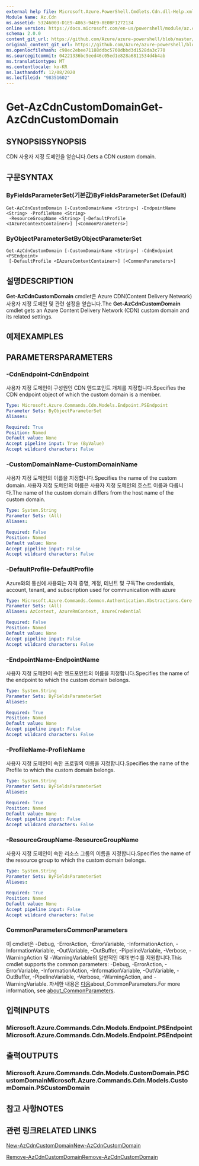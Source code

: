 ```yaml
---
external help file: Microsoft.Azure.PowerShell.Cmdlets.Cdn.dll-Help.xml
Module Name: Az.Cdn
ms.assetid: 53246003-D1E9-4863-94E9-8E0BF1272134
online version: https://docs.microsoft.com/en-us/powershell/module/az.cdn/get-azcdncustomdomain
schema: 2.0.0
content_git_url: https://github.com/Azure/azure-powershell/blob/master/src/Cdn/Cdn/help/Get-AzCdnCustomDomain.md
original_content_git_url: https://github.com/Azure/azure-powershell/blob/master/src/Cdn/Cdn/help/Get-AzCdnCustomDomain.md
ms.openlocfilehash: c98ec2ebee71188ddbc5760dbbd3d1528da3c770
ms.sourcegitcommit: 04221336bc9eed46c05ed1e828a6811534d4b4ab
ms.translationtype: MT
ms.contentlocale: ko-KR
ms.lasthandoff: 12/08/2020
ms.locfileid: "98351602"
---
```

# <span data-ttu-id="55092-101">Get-AzCdnCustomDomain</span><span class="sxs-lookup"><span data-stu-id="55092-101">Get-AzCdnCustomDomain</span></span>

## <span data-ttu-id="55092-102">SYNOPSIS</span><span class="sxs-lookup"><span data-stu-id="55092-102">SYNOPSIS</span></span>
<span data-ttu-id="55092-103">CDN 사용자 지정 도메인을 얻습니다.</span><span class="sxs-lookup"><span data-stu-id="55092-103">Gets a CDN custom domain.</span></span>

## <span data-ttu-id="55092-104">구문</span><span class="sxs-lookup"><span data-stu-id="55092-104">SYNTAX</span></span>

### <span data-ttu-id="55092-105">ByFieldsParameterSet(기본값)</span><span class="sxs-lookup"><span data-stu-id="55092-105">ByFieldsParameterSet (Default)</span></span>
```
Get-AzCdnCustomDomain [-CustomDomainName <String>] -EndpointName <String> -ProfileName <String>
 -ResourceGroupName <String> [-DefaultProfile <IAzureContextContainer>] [<CommonParameters>]
```

### <span data-ttu-id="55092-106">ByObjectParameterSet</span><span class="sxs-lookup"><span data-stu-id="55092-106">ByObjectParameterSet</span></span>
```
Get-AzCdnCustomDomain [-CustomDomainName <String>] -CdnEndpoint <PSEndpoint>
 [-DefaultProfile <IAzureContextContainer>] [<CommonParameters>]
```

## <span data-ttu-id="55092-107">설명</span><span class="sxs-lookup"><span data-stu-id="55092-107">DESCRIPTION</span></span>
<span data-ttu-id="55092-108">**Get-AzCdnCustomDomain** cmdlet은 Azure CDN(Content Delivery Network) 사용자 지정 도메인 및 관련 설정을 얻습니다.</span><span class="sxs-lookup"><span data-stu-id="55092-108">The **Get-AzCdnCustomDomain** cmdlet gets an Azure Content Delivery Network (CDN) custom domain and its related settings.</span></span>

## <span data-ttu-id="55092-109">예제</span><span class="sxs-lookup"><span data-stu-id="55092-109">EXAMPLES</span></span>

## <span data-ttu-id="55092-110">PARAMETERS</span><span class="sxs-lookup"><span data-stu-id="55092-110">PARAMETERS</span></span>

### <span data-ttu-id="55092-111">-CdnEndpoint</span><span class="sxs-lookup"><span data-stu-id="55092-111">-CdnEndpoint</span></span>
<span data-ttu-id="55092-112">사용자 지정 도메인이 구성원인 CDN 엔드포인트 개체를 지정합니다.</span><span class="sxs-lookup"><span data-stu-id="55092-112">Specifies the CDN endpoint object of which the custom domain is a member.</span></span>

```yaml
Type: Microsoft.Azure.Commands.Cdn.Models.Endpoint.PSEndpoint
Parameter Sets: ByObjectParameterSet
Aliases:

Required: True
Position: Named
Default value: None
Accept pipeline input: True (ByValue)
Accept wildcard characters: False
```

### <span data-ttu-id="55092-113">-CustomDomainName</span><span class="sxs-lookup"><span data-stu-id="55092-113">-CustomDomainName</span></span>
<span data-ttu-id="55092-114">사용자 지정 도메인의 이름을 지정합니다.</span><span class="sxs-lookup"><span data-stu-id="55092-114">Specifies the name of the custom domain.</span></span>
<span data-ttu-id="55092-115">사용자 지정 도메인의 이름은 사용자 지정 도메인의 호스트 이름과 다릅니다.</span><span class="sxs-lookup"><span data-stu-id="55092-115">The name of the custom domain differs from the host name of the custom domain.</span></span>

```yaml
Type: System.String
Parameter Sets: (All)
Aliases:

Required: False
Position: Named
Default value: None
Accept pipeline input: False
Accept wildcard characters: False
```

### <span data-ttu-id="55092-116">-DefaultProfile</span><span class="sxs-lookup"><span data-stu-id="55092-116">-DefaultProfile</span></span>
<span data-ttu-id="55092-117">Azure와의 통신에 사용되는 자격 증명, 계정, 테넌트 및 구독</span><span class="sxs-lookup"><span data-stu-id="55092-117">The credentials, account, tenant, and subscription used for communication with azure</span></span>

```yaml
Type: Microsoft.Azure.Commands.Common.Authentication.Abstractions.Core.IAzureContextContainer
Parameter Sets: (All)
Aliases: AzContext, AzureRmContext, AzureCredential

Required: False
Position: Named
Default value: None
Accept pipeline input: False
Accept wildcard characters: False
```

### <span data-ttu-id="55092-118">-EndpointName</span><span class="sxs-lookup"><span data-stu-id="55092-118">-EndpointName</span></span>
<span data-ttu-id="55092-119">사용자 지정 도메인이 속한 엔드포인트의 이름을 지정합니다.</span><span class="sxs-lookup"><span data-stu-id="55092-119">Specifies the name of the endpoint to which the custom domain belongs.</span></span>

```yaml
Type: System.String
Parameter Sets: ByFieldsParameterSet
Aliases:

Required: True
Position: Named
Default value: None
Accept pipeline input: False
Accept wildcard characters: False
```

### <span data-ttu-id="55092-120">-ProfileName</span><span class="sxs-lookup"><span data-stu-id="55092-120">-ProfileName</span></span>
<span data-ttu-id="55092-121">사용자 지정 도메인이 속한 프로필의 이름을 지정합니다.</span><span class="sxs-lookup"><span data-stu-id="55092-121">Specifies the name of the Profile to which the custom domain belongs.</span></span>

```yaml
Type: System.String
Parameter Sets: ByFieldsParameterSet
Aliases:

Required: True
Position: Named
Default value: None
Accept pipeline input: False
Accept wildcard characters: False
```

### <span data-ttu-id="55092-122">-ResourceGroupName</span><span class="sxs-lookup"><span data-stu-id="55092-122">-ResourceGroupName</span></span>
<span data-ttu-id="55092-123">사용자 지정 도메인이 속한 리소스 그룹의 이름을 지정합니다.</span><span class="sxs-lookup"><span data-stu-id="55092-123">Specifies the name of the resource group to which the custom domain belongs.</span></span>

```yaml
Type: System.String
Parameter Sets: ByFieldsParameterSet
Aliases:

Required: True
Position: Named
Default value: None
Accept pipeline input: False
Accept wildcard characters: False
```

### <span data-ttu-id="55092-124">CommonParameters</span><span class="sxs-lookup"><span data-stu-id="55092-124">CommonParameters</span></span>
<span data-ttu-id="55092-125">이 cmdlet은 -Debug, -ErrorAction, -ErrorVariable, -InformationAction, -InformationVariable, -OutVariable, -OutBuffer, -PipelineVariable, -Verbose, -WarningAction 및 -WarningVariable의 일반적인 매개 변수를 지원합니다.</span><span class="sxs-lookup"><span data-stu-id="55092-125">This cmdlet supports the common parameters: -Debug, -ErrorAction, -ErrorVariable, -InformationAction, -InformationVariable, -OutVariable, -OutBuffer, -PipelineVariable, -Verbose, -WarningAction, and -WarningVariable.</span></span> <span data-ttu-id="55092-126">자세한 내용은 [다음](http://go.microsoft.com/fwlink/?LinkID=113216)about_CommonParameters.</span><span class="sxs-lookup"><span data-stu-id="55092-126">For more information, see [about_CommonParameters](http://go.microsoft.com/fwlink/?LinkID=113216).</span></span>

## <span data-ttu-id="55092-127">입력</span><span class="sxs-lookup"><span data-stu-id="55092-127">INPUTS</span></span>

### <span data-ttu-id="55092-128">Microsoft.Azure.Commands.Cdn.Models.Endpoint.PSEndpoint</span><span class="sxs-lookup"><span data-stu-id="55092-128">Microsoft.Azure.Commands.Cdn.Models.Endpoint.PSEndpoint</span></span>

## <span data-ttu-id="55092-129">출력</span><span class="sxs-lookup"><span data-stu-id="55092-129">OUTPUTS</span></span>

### <span data-ttu-id="55092-130">Microsoft.Azure.Commands.Cdn.Models.CustomDomain.PSCustomDomain</span><span class="sxs-lookup"><span data-stu-id="55092-130">Microsoft.Azure.Commands.Cdn.Models.CustomDomain.PSCustomDomain</span></span>

## <span data-ttu-id="55092-131">참고 사항</span><span class="sxs-lookup"><span data-stu-id="55092-131">NOTES</span></span>

## <span data-ttu-id="55092-132">관련 링크</span><span class="sxs-lookup"><span data-stu-id="55092-132">RELATED LINKS</span></span>

[<span data-ttu-id="55092-133">New-AzCdnCustomDomain</span><span class="sxs-lookup"><span data-stu-id="55092-133">New-AzCdnCustomDomain</span></span>](./New-AzCdnCustomDomain.md)

[<span data-ttu-id="55092-134">Remove-AzCdnCustomDomain</span><span class="sxs-lookup"><span data-stu-id="55092-134">Remove-AzCdnCustomDomain</span></span>](./Remove-AzCdnCustomDomain.md)


